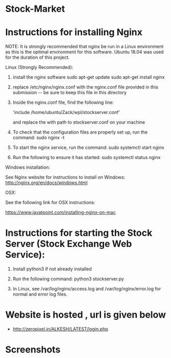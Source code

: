 # Stock-Market

# Instructions for installing Nginx
NOTE: It is strongly recommended that nginx be run in a Linux environment as this is the optimal environment for this software. Ubuntu 18.04 was used for the duration of this project.


Linux (Strongly Recommended):
1. install the nginx software
	sudo apt-get update
	sudo apt-get install nginx

2. replace /etc/nginx/nginx.conf with the nginx.conf file provided in this submission -- be sure to keep this file in this directory
3. Inside the nginx.conf file, find the following line:
	
	'include /home/ubuntu/Zack/wpl/stockserver.conf'
	
	and replace the with path to stockserver.conf on your machine

4. To check that the configuration files are properly set up, run the command:
	sudo nginx -t

5. To start the nginx service, run the command:
	sudo systemctl start nginx

6. Run the following to ensure it has started:
	sudo systemctl status nginx

Windows installation:
	 
See Nginx website for instructions to install on Windows:
	http://nginx.org/en/docs/windows.html

OSX:

See the following link for OSX instructions:

https://www.javatpoint.com/installing-nginx-on-mac



# Instructions for starting the Stock Server (Stock Exchange Web Service):

1. Install python3 if not already installed

2. Run the following command:
	python3 stockserver.py

3. In Linux, see /var/log/nginx/access.log and /var/log/nginx/error.log for normal and error log files.


# Website is hosted , url is given below
- http://zeropixel.in/ALKESH/LATEST/login.php

# Screenshots



